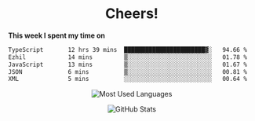<h1 align="center">Cheers!</h1>

**This week I spent my time on**
<!--START_SECTION:waka-->

```txt
TypeScript       12 hrs 39 mins  ███████████████████████▓░   94.66 %
Ezhil            14 mins         ▒░░░░░░░░░░░░░░░░░░░░░░░░   01.78 %
JavaScript       13 mins         ▒░░░░░░░░░░░░░░░░░░░░░░░░   01.67 %
JSON             6 mins          ▒░░░░░░░░░░░░░░░░░░░░░░░░   00.81 %
XML              5 mins          ░░░░░░░░░░░░░░░░░░░░░░░░░   00.64 %
```

<!--END_SECTION:waka-->

<p align="center"><img src="https://github-readme-stats.vercel.app/api/top-langs/?username=thnkrn&layout=compact&hide=html&theme=tokyonight" alt="Most Used Languages" /></p>

<p align="center"><img src="https://github-readme-stats.vercel.app/api?username=thnkrn&show_icons=true&count_private=true&theme=tokyonight&show=reviews&hide_rank=false&rank_icon=github" alt="GitHub Stats" /></p>

<!-- <p align="center"><a href="https://wakatime.com"><img src="https://wakatime.com/share/@thnkrn/40092326-d1bd-471b-89da-9a7c63939402.png" /></p>
 -->
